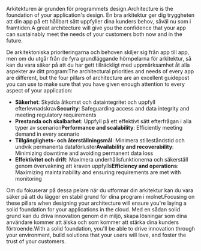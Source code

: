 <span data-ttu-id="ab963-101">Arkitekturen är grunden för programmets design.</span><span class="sxs-lookup"><span data-stu-id="ab963-101">Architecture is the foundation of your application's design.</span></span> <span data-ttu-id="ab963-102">En bra arkitektur ger dig tryggheten att din app på ett hållbart sätt uppfyller dina kunders behov, såväl nu som i framtiden.</span><span class="sxs-lookup"><span data-stu-id="ab963-102">A great architecture will give you the confidence that your app can sustainably meet the needs of your customers both now and in the future.</span></span>

<span data-ttu-id="ab963-103">De arkitektoniska prioriteringarna och behoven skiljer sig från app till app, men om du utgår från de fyra grundläggande hörnpelarna för arkitektur, så kan du vara säker på att du har gett tillräckligt med uppmärksamhet åt alla aspekter av ditt program:</span><span class="sxs-lookup"><span data-stu-id="ab963-103">The architectural priorities and needs of every app are different, but the four pillars of architecture are an excellent guidepost you can use to make sure that you have given enough attention to every aspect of your application:</span></span>

- <span data-ttu-id="ab963-104">**Säkerhet**: Skydda åtkomst och dataintegritet och uppfyll efterlevnadskrav</span><span class="sxs-lookup"><span data-stu-id="ab963-104">**Security**: Safeguarding access and data integrity and meeting regulatory requirements</span></span>
- <span data-ttu-id="ab963-105">**Prestanda och skalbarhet**: Uppfyll på ett effektivt sätt efterfrågan i alla typer av scenarion</span><span class="sxs-lookup"><span data-stu-id="ab963-105">**Performance and scalability**: Efficiently meeting demand in every scenario</span></span>
- <span data-ttu-id="ab963-106">**Tillgänglighets- och återställningsmål**: Minimera stilleståndstid och undvik permanenta dataförluster</span><span class="sxs-lookup"><span data-stu-id="ab963-106">**Availability and recoverability**: Minimizing downtime and avoiding permanent data loss</span></span>
- <span data-ttu-id="ab963-107">**Effektivitet och drift**: Maximera underhållsfunktionerna och säkerställ genom övervakning att kraven uppfylls</span><span class="sxs-lookup"><span data-stu-id="ab963-107">**Efficiency and operations**: Maximizing maintainability and ensuring requirements are met with monitoring</span></span>

<span data-ttu-id="ab963-108">Om du fokuserar på dessa pelare när du utformar din arkitektur kan du vara säker på att du lägger en stabil grund för dina program i molnet.</span><span class="sxs-lookup"><span data-stu-id="ab963-108">Focusing on these pillars when designing your architecture will ensure you're laying a solid foundation for your applications in the cloud.</span></span> <span data-ttu-id="ab963-109">Med en sådan solid grund kan du driva innovation genom din miljö, skapa lösningar som dina användare kommer att älska och som kommer att stärka dina kunders förtroende.</span><span class="sxs-lookup"><span data-stu-id="ab963-109">With a solid foundation, you'll be able to drive innovation through your environment, build solutions that your users will love, and foster the trust of your customers.</span></span>
